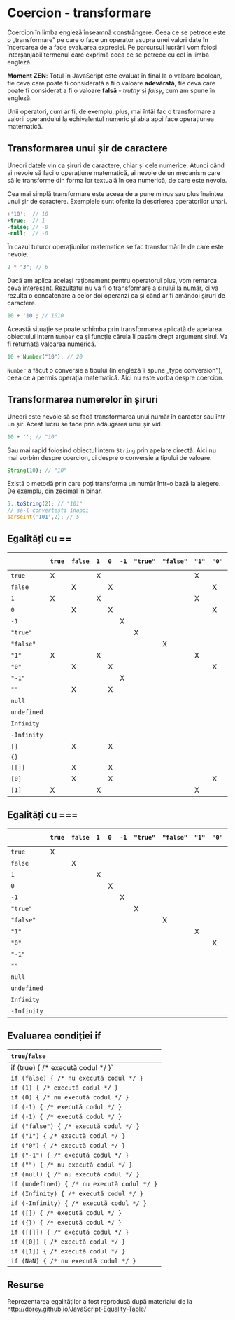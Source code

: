 # Coercion - transformare

Coercion în limba engleză înseamnă constrângere. Ceea ce se petrece este o „transformare” pe care o face un operator asupra unei valori date în încercarea de a face evaluarea expresiei. Pe parcursul lucrării vom folosi interșanjabil termenul care exprimă ceea ce se petrece cu cel în limba engleză.

**Moment ZEN**: Totul în JavaScript este evaluat în final la o valoare boolean, fie ceva care poate fi considerată a fi o valoare **adevărată**, fie ceva care poate fi considerat a fi o valoare **falsă** - *truthy* și *falsy*, cum am spune în engleză.

Unii operatori, cum ar fi, de exemplu, plus, mai întâi fac o transformare a valorii operandului la echivalentul numeric și abia apoi face operațiunea matematică.

## Transformarea unui șir de caractere

Uneori datele vin ca șiruri de caractere, chiar și cele numerice. Atunci când ai nevoie să faci o operațiune matematică, ai nevoie de un mecanism care să le transforme din forma lor textuală în cea numerică, de care este nevoie.

Cea mai simplă transformare este aceea de a pune minus sau plus înaintea unui șir de caractere. Exemplele sunt oferite la descrierea operatorilor unari.

```javascript
+'10';  // 10
+true;  // 1
-false; // -0
-null;  // -0
```

În cazul tuturor operațiunilor matematice se fac transformările de care este nevoie.

```javascript
2 * "3"; // 6
```

Dacă am aplica același raționament pentru operatorul plus, vom remarca ceva interesant. Rezultatul nu va fi o transformare a șirului la număr, ci va rezulta o concatenare a celor doi operanzi ca și când ar fi amândoi șiruri de caractere.

```javascript
10 + '10'; // 1010
```

Această situație se poate schimba prin transformarea aplicată de apelarea obiectului intern `Number` ca și funcție căruia îi pasăm drept argument șirul. Va fi returnată valoarea numerică.

```javascript
10 + Number("10"); // 20
```

`Number` a făcut o conversie a tipului (în engleză îi spune „type conversion”), ceea ce a permis operația matematică. Aici nu este vorba despre coercion.

## Transformarea numerelor în șiruri

Uneori este nevoie să se facă transformarea unui număr în caracter sau într-un șir. Acest lucru se face prin adăugarea unui șir vid.

```javascript
10 + ''; // "10"
```

Sau mai rapid folosind obiectul intern `String` prin apelare directă. Aici nu mai vorbim despre coercion, ci despre o conversie a tipului de valoare.

```javascript
String(10); // "10"
```

Există o metodă prin care poți transforma un număr într-o bază la alegere. De exemplu, din zecimal în binar.

```javascript
5..toString(2); // "101"
// să-l convertești înapoi
parseInt('101',2); // 5
```

## Egalități cu ==

|            |`true`|`false`|`1`| `0` | `-1` |`"true"`|`"false"`|`"1"`|`"0"`|`"-1"`|`""`|`null`|`undefined`|`Infinity`|`-Infinity`|`[]`|`{}`|`[[]]`|`[0]`|`[1]`|
|:---------- |:---- |:----- |:- |:--- |:---- |:------ |:------- |:--- |:--- |:---- |:-- |:---- |:--------- |:-------- |:--------- |:-- |:-- |:---- |:--- |:--- |
| `true`     |  X   |       | X |     |      |        |         |  X  |     |      |    |      |           |          |           |    |    |      |     |  X  |
| `false`    |      |   X   |   |  X  |      |        |         |     |  X  |      | X  |      |           |          |           | X  |    |  X   |  X  |     |
|  `1`       |  X   |       | X |     |      |        |         |  X  |     |      |    |      |           |          |           |    |    |      |     |  X  |
|  `0`       |      |   X   |   |  X  |      |        |         |     |  X  |      | X  |      |           |          |           | X  |    |  X   |  X  |     |
|  `-1`      |      |       |   |     |   X  |        |         |     |     |  X   |    |      |           |          |           |    |    |      |     |     |
| `"true"`   |      |       |   |     |      |    X   |         |     |     |      |    |      |           |          |           |    |    |      |     |     |
| `"false"`  |      |       |   |     |      |        |    X    |     |     |      |    |      |           |          |           |    |    |      |     |     |
| `"1"`      |  X   |       | X |     |      |        |         |  X  |     |      |    |      |           |          |           |    |    |      |     |  X  |
| `"0"`      |      |   X   |   |  X  |      |        |         |     |  X  |      |    |      |           |          |           |    |    |      |  X  |     |
| `"-1"`     |      |       |   |     |  X   |        |         |     |     |  X   |    |      |           |          |           |    |    |      |     |     |
| `""`       |      |   X   |   |  X  |      |        |         |     |     |      | X  |      |           |          |           |  X |    |  X   |     |     |
| `null`     |      |       |   |     |      |        |         |     |     |      |    |   X  |    X      |          |           |    |    |      |     |     |
| `undefined`|      |       |   |     |      |        |         |     |     |      |    |   X  |    X      |          |           |    |    |      |     |     |
| `Infinity` |      |       |   |     |      |        |         |     |     |      |    |      |           |     X    |           |    |    |      |     |     |
| `-Infinity`|      |       |   |     |      |        |         |     |     |      |    |      |           |          |     X     |    |    |      |     |     |
| `[]`       |      |   X   |   |  X  |      |        |         |     |     |      |  X |      |           |          |           |    |    |      |     |     |
| `{}`       |      |       |   |     |      |        |         |     |     |      |    |      |           |          |           |    |    |      |     |     |
| `[[]]`     |      |   X   |   |  X  |      |        |         |     |     |      |  X |      |           |          |           |    |    |      |     |     |
| `[0]`      |      |   X   |   |  X  |      |        |         |     |  X  |      |    |      |           |          |           |    |    |      |     |     |
| `[1]`      |  X   |       | X |     |      |        |         |  X  |     |      |    |      |           |          |     |      |    |    |      |     |     |

## Egalități cu ===

|            |`true`|`false`|`1`| `0` | `-1` |`"true"`|`"false"`|`"1"`|`"0"`|`"-1"`|`""`|`null`|`undefined`|`Infinity`|`-Infinity`|
|:---------- |:---- |:----- |:- |:--- |:---- |:------ |:------- |:--- |:--- |:---- |:-- |:---- |:--------- |:-------- |:--------- |
| `true`     |  X   |       |   |     |      |        |         |     |     |      |    |      |           |          |           |
| `false`    |      |   X   |   |     |      |        |         |     |     |      |    |      |           |          |           |
|  `1`       |      |       | X |     |      |        |         |     |     |      |    |      |           |          |           |
|  `0`       |      |       |   |  X  |      |        |         |     |     |      |    |      |           |          |           |
|  `-1`      |      |       |   |     |   X  |        |         |     |     |      |    |      |           |          |           |
| `"true"`   |      |       |   |     |      |    X   |         |     |     |      |    |      |           |          |           |
| `"false"`  |      |       |   |     |      |        |    X    |     |     |      |    |      |           |          |           |
| `"1"`      |      |       |   |     |      |        |         |  X  |     |      |    |      |           |          |           |
| `"0"`      |      |       |   |     |      |        |         |     |  X  |      |    |      |           |          |           |
| `"-1"`     |      |       |   |     |      |        |         |     |     |  X   |    |      |           |          |           |
| `""`       |      |       |   |     |      |        |         |     |     |      | X  |      |           |          |           |
| `null`     |      |       |   |     |      |        |         |     |     |      |    |   X  |           |          |           |
| `undefined`|      |       |   |     |      |        |         |     |     |      |    |      |    X      |          |           |
| `Infinity` |      |       |   |     |      |        |         |     |     |      |    |      |           |     X    |           |
| `-Infinity`|      |       |   |     |      |        |         |     |     |      |    |      |           |          |     X     |


## Evaluarea condiției if

|           `true`/`false`                        |
|:------------------------------------------------|
| if (true) { /* execută codul */ }`              |
| `if (false) { /* nu execută codul */ }`         |
| `if (1) { /* execută codul */ }`                |
| `if (0) { /* nu execută codul */ }`             |
| `if (-1) { /* execută codul */ }`               |
| `if (-1) { /* execută codul */ }`               |
| `if ("false") { /* execută codul */ }`          |
| `if ("1") { /* execută codul */ }`              |
| `if ("0") { /* execută codul */ }`              |
| `if ("-1") { /* execută codul */ }`             |
| `if ("") { /* nu execută codul */ }`            |
| `if (null) { /* nu execută codul */ }`          |
| `if (undefined) { /* nu execută codul */ }`     |
| `if (Infinity) { /* execută codul */ }`         |
| `if (-Infinity) { /* execută codul */ }`        |
| `if ([]) { /* execută codul */ }`               |
| `if ({}) { /* execută codul */ }`               |
| `if ([[]]) { /* execută codul */ }`             |
| `if ([0]) { /* execută codul */ }`              |
| `if ([1]) { /* execută codul */ }`              |
| `if (NaN) { /* nu execută codul */ }`           |

## Resurse

Reprezentarea egalităților a fost reprodusă după materialul de la http://dorey.github.io/JavaScript-Equality-Table/
